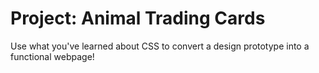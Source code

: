 # Project: Animal Trading Cards
Use what you've learned about CSS to convert a design prototype into a functional webpage!
